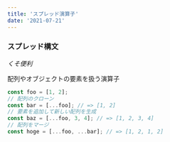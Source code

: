 ```yaml
---
title: 'スプレッド演算子'
date: '2021-07-21'
---
```


### スプレッド構文

*くそ便利*

配列やオブジェクトの要素を扱う演算子

```jsx
const foo = [1, 2];
// 配列のクローン
const bar = [...foo]; // => [1, 2]
// 要素を追加して新しい配列を生成
const baz = [...foo, 3, 4]; // => [1, 2, 3, 4]
// 配列をマージ
const hoge = [...foo, ...bar]; // => [1, 2, 1, 2]
```